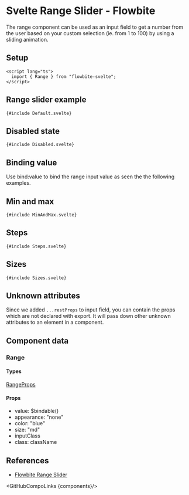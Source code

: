 # Svelte Range Slider - Flowbite


The range component can be used as an input field to get a number from the user based on your custom selection (ie. from 1 to 100) by using a sliding animation.

## Setup

```svelte
<script lang="ts">
  import { Range } from "flowbite-svelte";
</script>
```

## Range slider example

```svelte
{#include Default.svelte}
```

## Disabled state

```svelte
{#include Disabled.svelte}
```

## Binding value

Use bind:value to bind the range input value as seen the the following examples.

## Min and max

```svelte
{#include MinAndMax.svelte}
```

## Steps

```svelte
{#include Steps.svelte}
```

## Sizes

```svelte
{#include Sizes.svelte}
```

## Unknown attributes

Since we added `...restProps` to input field, you can contain the props which are not declared with export. It will pass down other unknown attributes to an element in a component.

## Component data

### Range

#### Types

[RangeProps](https://github.com/themesberg/flowbite-svelte/blob/main/src/lib/types.ts#L835)

#### Props

- value: $bindable()
- appearance: "none"
- color: "blue"
- size: "md"
- inputClass
- class: className


## References

- [Flowbite Range Slider](https://flowbite.com/docs/forms/range/)

<GitHubCompoLinks {components}/>
